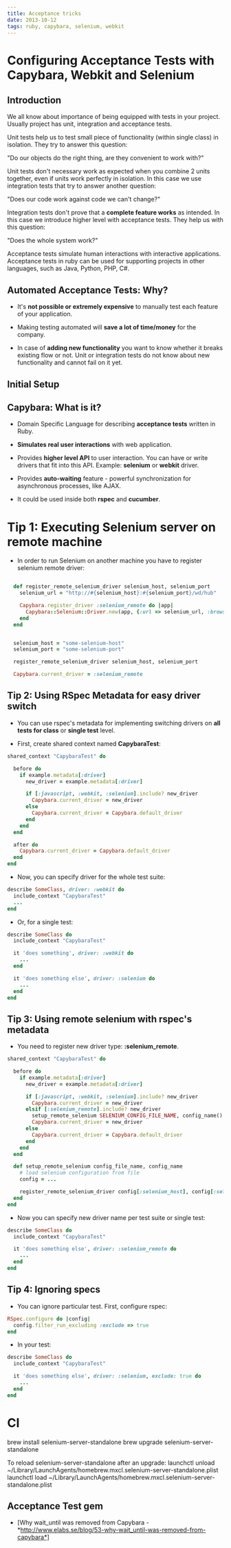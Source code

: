 ```yaml
---
title: Acceptance tricks
date: 2013-10-12
tags: ruby, capybara, selenium, webkit
---
```


# Configuring Acceptance Tests with Capybara, Webkit and Selenium


## Introduction

We all know about importance of being equipped with tests in your project. Usually project has unit,
integration and acceptance tests.

Unit tests help us to test small piece of functionality (within single class) in isolation.
They try to answer this question:

"Do our objects do the right thing, are they convenient to work with?"

Unit tests don't necessary work as expected when you combine 2 units together, even if units work perfectly
in isolation. In this case we use integration tests that try to answer another question:

"Does our code work against code we can't change?"

Integration tests don't prove that a **complete feature works** as intended. In this case we introduce
higher level with acceptance tests. They help us with this question:

"Does the whole system work?"

Acceptance tests simulate human interactions with interactive applications. Acceptance tests in ruby can be used
for supporting projects in other languages, such as Java, Python, PHP, C#.

## Automated Acceptance Tests: Why?

* It's **not possible or extremely expensive** to manually test each feature of your application.

* Making testing automated will **save a lot of time/money** for the company.

* In case of **adding new functionality** you want to know whether it breaks existing flow or not.
Unit or integration tests do not know about new functionality and cannot fail on it yet.

## Initial Setup

## Capybara: What is it?

* Domain Specific Language for describing **acceptance tests** written in Ruby.

* **Simulates real user interactions** with web application.

* Provides **higher level API** to user interaction. You can have or write drivers that fit into this API.
Example: **selenium** or **webkit** driver.

* Provides **auto-waiting** feature - powerful synchronization for asynchronous processes, like AJAX.

* It could be used inside both **rspec** and **cucumber**.

# Tip 1: Executing Selenium server on remote machine

* In order to run Selenium on another machine you have to register selenium remote driver:

```ruby

  def register_remote_selenium_driver selenium_host, selenium_port
    selenium_url = "http://#{selenium_host}:#{selenium_port}/wd/hub"

    Capybara.register_driver :selenium_remote do |app|
      Capybara::Selenium::Driver.new(app, {:url => selenium_url, :browser => :remote})
    end
  end


  selenium_host = "some-selenium-host"
  selenium_port = "some-selenium-port"

  register_remote_selenium_driver selenium_host, selenium_port

  Capybara.current_driver = :selenium_remote
```

## Tip 2: Using RSpec Metadata for easy driver switch

* You can use rspec's metadata for implementing switching drivers on **all tests for class** or **single test** level.

* First, create shared context named **CapybaraTest**:

```ruby
shared_context "CapybaraTest" do

  before do
    if example.metadata[:driver]
      new_driver = example.metadata[:driver]

      if [:javascript, :webkit, :selenium].include? new_driver
        Capybara.current_driver = new_driver
      else
        Capybara.current_driver = Capybara.default_driver
      end
    end
  end

  after do
    Capybara.current_driver = Capybara.default_driver
  end
end
```

* Now, you can specify driver for the whole test suite:

```ruby
describe SomeClass, driver: :webkit do
  include_context "CapybaraTest"
  ...
end
```

* Or, for a single test:

```ruby
describe SomeClass do
  include_context "CapybaraTest"

  it 'does something', driver: :webkit do
    ...
  end

  it 'does something else', driver: :selenium do
    ...
  end
end
```

## Tip 3: Using remote selenium with rspec's metadata

* You need to register new driver type: **:selenium_remote**.

```ruby
shared_context "CapybaraTest" do

  before do
    if example.metadata[:driver]
      new_driver = example.metadata[:driver]

      if [:javascript, :webkit, :selenium].include? new_driver
        Capybara.current_driver = new_driver
      elsif [:selenium_remote].include? new_driver
        setup_remote_selenium SELENIUM_CONFIG_FILE_NAME, config_name()
        Capybara.current_driver = new_driver
      else
        Capybara.current_driver = Capybara.default_driver
      end
    end
  end

  def setup_remote_selenium config_file_name, config_name
    # load selenium configuration from file
    config = ...

    register_remote_selenium_driver config[:selenium_host], config[:selenium_port]
  end
end
```

* Now you can specify new driver name per test suite or single test:

```ruby
describe SomeClass do
  include_context "CapybaraTest"

  it 'does something else', driver: :selenium_remote do
    ...
  end
end
```

## Tip 4: Ignoring specs

* You can ignore particular test. First, configure rspec:

```ruby
RSpec.configure do |config|
  config.filter_run_excluding :exclude => true
end
```

* In your test:

```ruby
describe SomeClass do
  include_context "CapybaraTest"

  it 'does something else', driver: :selenium, exclude: true do
    ...
  end
end
```

# CI

brew install selenium-server-standalone
brew upgrade selenium-server-standalone

To reload selenium-server-standalone after an upgrade:
    launchctl unload ~/Library/LaunchAgents/homebrew.mxcl.selenium-server-standalone.plist
    launchctl load ~/Library/LaunchAgents/homebrew.mxcl.selenium-server-standalone.plist

## Acceptance Test gem

[Capybara Home]: https://github.com/jnicklas/capybara
[Selenium Home]: http://docs.seleniumhq.org/
[Ruby Bindings for Selenium]: http://code.google.com/p/selenium/wiki/RubyBindings
[acceptance test gem]: https://github.com/shvets/acceptance_test

* [Why wait_until was removed from Capybara - *http://www.elabs.se/blog/53-why-wait_until-was-removed-from-capybara*]


